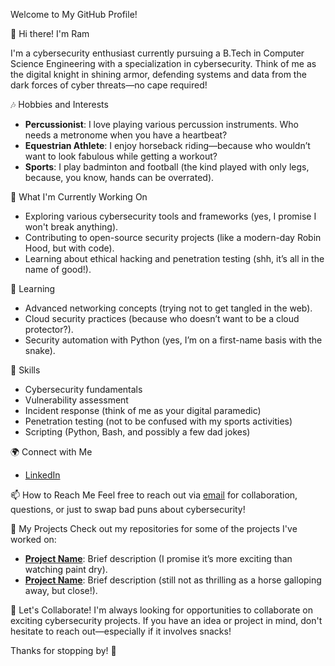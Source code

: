  Welcome to My GitHub Profile!

 👋 Hi there! I'm Ram

I'm a cybersecurity enthusiast currently pursuing a B.Tech in Computer Science Engineering with a specialization in cybersecurity. Think of me as the digital knight in shining armor, defending systems and data from the dark forces of cyber threats—no cape required!

 🎶 Hobbies and Interests
- **Percussionist**: I love playing various percussion instruments. Who needs a metronome when you have a heartbeat?
- **Equestrian Athlete**: I enjoy horseback riding—because who wouldn’t want to look fabulous while getting a workout?
- **Sports**: I play badminton and football (the kind played with only legs, because, you know, hands can be overrated).

 🔭 What I'm Currently Working On
- Exploring various cybersecurity tools and frameworks (yes, I promise I won't break anything).
- Contributing to open-source security projects (like a modern-day Robin Hood, but with code).
- Learning about ethical hacking and penetration testing (shh, it’s all in the name of good!).

 🌱 Learning
- Advanced networking concepts (trying not to get tangled in the web).
- Cloud security practices (because who doesn’t want to be a cloud protector?).
- Security automation with Python (yes, I’m on a first-name basis with the snake).

 💼 Skills
- Cybersecurity fundamentals
- Vulnerability assessment
- Incident response (think of me as your digital paramedic)
- Penetration testing (not to be confused with my sports activities)
- Scripting (Python, Bash, and possibly a few dad jokes)

 🌍 Connect with Me
- [LinkedIn](https://www.linkedin.com/in/mn-sreeram-3901271a4/)
  

 📫 How to Reach Me
Feel free to reach out via [email](mailto:sreeram2k15@gmail.com) for collaboration, questions, or just to swap bad puns about cybersecurity!

 📜 My Projects
Check out my repositories for some of the projects I've worked on:
- **[Project Name](link-to-your-project)**: Brief description (I promise it’s more exciting than watching paint dry).
- **[Project Name](link-to-your-project)**: Brief description (still not as thrilling as a horse galloping away, but close!).

 🤝 Let's Collaborate!
I'm always looking for opportunities to collaborate on exciting cybersecurity projects. If you have an idea or project in mind, don't hesitate to reach out—especially if it involves snacks!

Thanks for stopping by! 🚀

